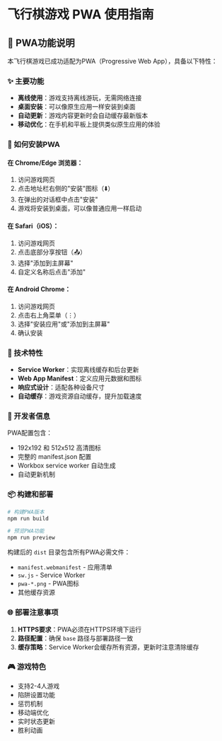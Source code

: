 # 飞行棋游戏 PWA 使用指南

## 🎯 PWA功能说明

本飞行棋游戏已成功适配为PWA（Progressive Web App），具备以下特性：

### ✨ 主要功能

- **离线使用**：游戏支持离线游玩，无需网络连接
- **桌面安装**：可以像原生应用一样安装到桌面
- **自动更新**：游戏内容更新时会自动缓存最新版本
- **移动优化**：在手机和平板上提供类似原生应用的体验

### 📱 如何安装PWA

#### 在 Chrome/Edge 浏览器：

1. 访问游戏网页
2. 点击地址栏右侧的"安装"图标（⬇️）
3. 在弹出的对话框中点击"安装"
4. 游戏将安装到桌面，可以像普通应用一样启动

#### 在 Safari（iOS）：

1. 访问游戏网页
2. 点击底部分享按钮（📤）
3. 选择"添加到主屏幕"
4. 自定义名称后点击"添加"

#### 在 Android Chrome：

1. 访问游戏网页
2. 点击右上角菜单（⋮）
3. 选择"安装应用"或"添加到主屏幕"
4. 确认安装

### 🔧 技术特性

- **Service Worker**：实现离线缓存和后台更新
- **Web App Manifest**：定义应用元数据和图标
- **响应式设计**：适配各种设备尺寸
- **自动缓存**：游戏资源自动缓存，提升加载速度

### 🚀 开发者信息

PWA配置包含：

- 192x192 和 512x512 高清图标
- 完整的 manifest.json 配置
- Workbox service worker 自动生成
- 自动更新机制

### 📦 构建和部署

```bash
# 构建PWA版本
npm run build

# 预览PWA功能
npm run preview
```

构建后的 `dist` 目录包含所有PWA必需文件：

- `manifest.webmanifest` - 应用清单
- `sw.js` - Service Worker
- `pwa-*.png` - PWA图标
- 其他缓存资源

### 🌐 部署注意事项

1. **HTTPS要求**：PWA必须在HTTPS环境下运行
2. **路径配置**：确保 `base` 路径与部署路径一致
3. **缓存策略**：Service Worker会缓存所有资源，更新时注意清除缓存

### 🎮 游戏特色

- 支持2-4人游戏
- 陷阱设置功能
- 惩罚机制
- 移动端优化
- 实时状态更新
- 胜利动画
